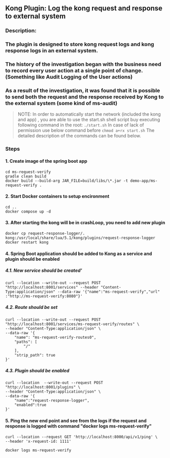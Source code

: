 ## Kong Plugin: Log the kong request and response to external system

### Description:
### The plugin is designed to store kong request logs and kong response logs in an external system.
### The history of the investigation began with the business need to record every user action at a single point of change. (Something like Audit Logging of the User actions)
### As a result of the investigation, it was found that it is possible to send both the request and the response received by Kong to the external system (some kind of ms-audit)

> NOTE:
>  In order to automatically start the network (included the kong and app) , you are able to use the start.sh shell script buy executing following command in the root:
>  `./start.sh`
>  In case of lack of permission use below command before
>  `chmod a+rx start.sh`
>  The detailed description of the commands can be found below.


### Steps
####  1. Create image of the spring boot app

    cd ms-request-verify
    gradle clean build
    docker build --build-arg JAR_FILE=build/libs/\*.jar -t demo-app/ms-request-verify .

#### 2. Start Docker containers to setup encironment

    cd ..
    docker compose up -d

#### 3. After starting the kong will be in crashLoop, you need to add new plugin

    docker cp request-response-logger/. kong:/usr/local/share/lua/5.1/kong/plugins/request-response-logger
    docker restart kong

#### 4. Spring Boot application should be added to Kong as a service and plugin should be enabled

##### 4.1. New service should be created'
    curl --location --write-out --request POST "http://localhost:8001/services" --header "Content-Type:application/json" --data-raw '{"name":"ms-request-verify","url" :"http://ms-request-verify:8080"}'


##### 4.2. Route should be set

    curl --location --write-out --request POST "http://localhost:8001/services/ms-request-verify/routes" \
    --header "Content-Type:application/json" \
    --data-raw '{
        "name": "ms-request-verify-routes0",
        "paths": [
            "/"
        ],
        "strip_path": true
    }'

##### 4.3. Plugin should be enabled

    curl --location  --write-out --request POST "http://localhost:8001/plugins" \
    --header "Content-Type:application/json" \
    --data-raw '{
        "name":"request-response-logger",
        "enabled":true
    }'

#### 5. Ping the new end point and see from the logs if the request and response is logged with command "docker logs ms-request-verify"

    curl --location --request GET 'http://localhost:8000/api/v1/ping' \
    --header 'x-request-id: 1111'
    
    docker logs ms-request-verify 


